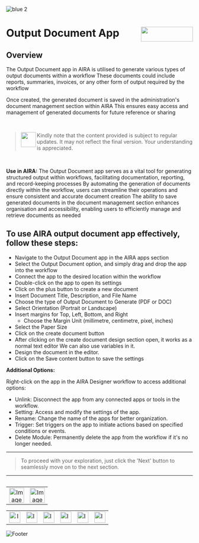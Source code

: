 ![blue 2](https://github.com/airacommunity/AIRA-User-Guide/assets/153823636/d8d04150-3b32-4b48-8485-07dc3c67fbaa)
# Output Document App <img align="right" width="140" height="40" src="https://github.com/airacommunity/AIRA-User-Guide-Images/blob/main/ARIA%20Logo%202.png?raw=true">

## Overview
The Output Document app in AIRA is utilised to generate various types of output documents within a workflow These documents could include reports, summaries, invoices, or any other form of output required by the workflow

Once created, the generated document is saved in the administration's document management section within AIRA This ensures easy access and management of generated documents for future reference or sharing

<br>

> <img align="left" width="40" height="40" src="https://github.com/airacommunity/AIRA-User-Guide-Images/blob/main/icon-caution.jpg?raw=true"> Kindly note that the content provided is subject to regular updates. It may not reflect the final version. Your understanding is appreciated.

<br>

**Use in AIRA:**
The Output Document app serves as a vital tool for generating structured output within workflows, facilitating documentation, reporting, and record-keeping processes
By automating the generation of documents directly within the workflow, users can streamline their operations and ensure consistent and accurate document creation
The ability to save generated documents in the document management section enhances organisation and accessibility, enabling users to efficiently manage and retrieve documents as needed

## To use AIRA output document app effectively, follow these steps:

- Navigate to the Output Document app in the AIRA apps section
- Select the Output Document option, and simply drag and drop the app into the workflow
- Connect the app to the desired location within the workflow
- Double-click on the app to open its settings
- Click on the plus button to create a new document
- Insert Document Title, Description, and File Name
- Choose the type of Output Document to Generate (PDF or DOC)
- Select Orientation (Portrait or Landscape)
- Insert margins for Top, Left, Bottom, and Right
  - Choose the Margin Unit (millimetre, centimetre, pixel, inches)
- Select the Paper Size
- Click on the create document button
- After clicking on the create document design section open, it works as a normal text editor We can also use variables in it.
- Design the document in the editor.
- Click on the Save content button to save the settings

**Additional Options:**

Right-click on the app in the AIRA Designer workflow to access additional options:

- Unlink: Disconnect the app from any connected apps or tools in the workflow.
- Setting: Access and modify the settings of the app.
- Rename: Change the name of the apps for better organization.
- Trigger: Set triggers on the app to initiate actions based on specified conditions or events.
- Delete Module: Permanently delete the app from the workflow if it's no longer needed.

----

> To proceed with your exploration, just click the 'Next' button to seamlessly move on to the next section.

----


<table align="right" border="0">
    <tr>
      <td align="center"><a href="https://github.com/airacommunity/AIRA-User-Guide/blob/main/A.%20Introduction%20to%20AIRA%20User%20Guide.md"><img src="https://github.com/airacommunity/AIRA-User-Guide-Images/blob/main/icon-previous.png" alt="Image 5" width="40" height="40"></a></td>
      <td align="center"><a href="https://github.com/airacommunity/AIRA-User-Guide/blob/main/C.%20Introduction%20to%20AIRA%20Installation.md"><img src="https://github.com/airacommunity/AIRA-User-Guide-Images/blob/main/icon-next.png" alt="Image 5" width="40" height="40"></a></td>
    </tr>
</table>

<br>
<br>
<br>

<table border="0" align="center">
  <tr>
    <td align="center"><a href="https://aira.fr/"><img src="https://github.com/airacommunity/AIRA-User-Guide-Images/blob/main/icon-website.png?raw=true" alt="Image 5" width="30" height="30"></a></td>
    <td><a href="https://www.linkedin.com/company/aira-rpa/"><img src="https://github.com/airacommunity/AIRA-User-Guide-Images/blob/main/icon%20-%20linkedin.png?raw=true" alt="Image 1" width="30" height="30"></a></td>
    <td><a href="https://www.instagram.com/connect_aira/"><img src="https://github.com/airacommunity/AIRA-User-Guide-Images/blob/main/icon-instagram.png?raw=true" alt="Image 2" width="30" height="30"></a></td>
    <td><a href="https://www.youtube.com/channel/UCHHCcwQrx-_19sAhu-2R4ww"><img src="https://github.com/airacommunity/AIRA-User-Guide-Images/blob/main/icon%20-%20youtube.png?raw=true" alt="Image 3" width="30" height="30"></a></td>
    <td><a href="https://twitter.com/Aira_RPA"><img src="https://github.com/airacommunity/AIRA-User-Guide-Images/blob/main/icon%20-%20twitter.png?raw=true" alt="Image 4" width="30" height="30"></a></td>
    <td><a href="mailto:connect@aira.fr"><img src="https://github.com/airacommunity/AIRA-User-Guide-Images/blob/main/icon%20-%20gmail.png?raw=true" alt="Image 6" width="30" height="30"></a></td>
  </tr>
</table>


![Footer](https://github.com/airacommunity/AIRA-User-Guide/assets/153823636/6bb25f04-ad9c-476c-b653-c3c1dac1a868)

